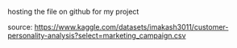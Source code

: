 hosting the file on github for my project

source: https://www.kaggle.com/datasets/imakash3011/customer-personality-analysis?select=marketing_campaign.csv
